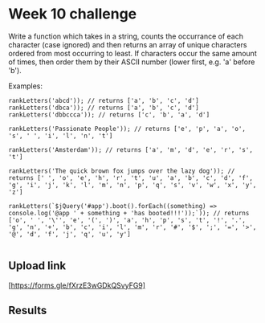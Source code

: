# Week 10 challenge

Write a function which takes in a string, counts the occurrance of each character (case ignored) and then returns an array of unique characters ordered from most occurring to least.
If characters occur the same amount of times, then order them by their ASCII number (lower first, e.g. 'a' before 'b').

Examples:

```
rankLetters('abcd')); // returns ['a', 'b', 'c', 'd']
rankLetters('dbca')); // returns ['a', 'b', 'c', 'd']
rankLetters('dbbccca')); // returns ['c', 'b', 'a', 'd']

rankLetters('Passionate People')); // returns ['e', 'p', 'a', 'o', 's', ' ', 'i', 'l', 'n', 't']

rankLetters('Amsterdam')); // returns ['a', 'm', 'd', 'e', 'r', 's', 't']

rankLetters('The quick brown fox jumps over the lazy dog')); // returns [' ', 'o', 'e', 'h', 'r', 't', 'u', 'a', 'b', 'c', 'd', 'f', 'g', 'i', 'j', 'k', 'l', 'm', 'n', 'p', 'q', 's', 'v', 'w', 'x', 'y', 'z']

rankLetters(`$jQuery('#app').boot().forEach((something) => console.log('@app ' + something + 'has booted!!!'));`)); // returns ['o', ' ', '\'', 'e', '(', ')', 'a', 'h', 'p', 's', 't', '!', '.', 'g', 'n', '+', 'b', 'c', 'i', 'l', 'm', 'r', '#', '$', ';', '=', '>', '@', 'd', 'f', 'j', 'q', 'u', 'y']


```


## Upload link

[https://forms.gle/fXrzE3wGDkQSvyFG9]


## Results

